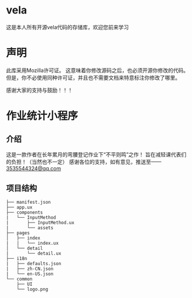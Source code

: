 # vela
这是本人所有开源vela代码的存储库，欢迎您前来学习
# 声明
此库采用Mozilla许可证。
这意味着你修改源码之后，也必须开源你修改的代码。但是，你不必使用同种许可证，并且也不需要文档来特意标注你修改了哪里。

感谢大家的支持与鼓励！！！



# 作业统计小程序

## 介绍
这是一款作者在长年累月的弯腰登记作业下“不平则鸣”之作！
旨在减轻课代表们的负担！（当然也不一定）
感谢各位的支持，如有意见，推送至——3535544324@qq.com

## 项目结构
~~~
├── manifest.json
├── app.ux
├── components
|   └── InputMethod
|       ├── InputMethod.ux
|       └── assets
├── pages
│   ├── index
|   |   └── index.ux
│   └── detail
|       └── detail.ux
├── i18n
|   ├── defaults.json
|   ├── zh-CN.json
|   └── en-US.json
└── common
    ├── UI
    └── logo.png
~~~
